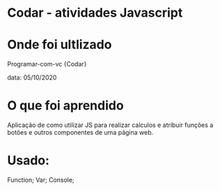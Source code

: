 # Codar - atividades Javascript

# Onde foi ultlizado
Programar-com-vc {Codar}

data: 05/10/2020

# O que foi aprendido
Aplicação de como utilizar JS para realizar calculos e atribuir funções a botões e outros componentes de uma página web.

# Usado:
Function;
Var;
Console;